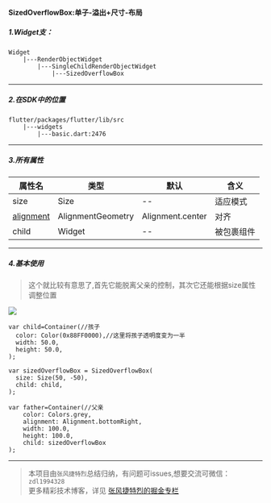 #### SizedOverflowBox:单子-溢出+尺寸-布局

##### 1.Widget支：

```
Widget 
    |---RenderObjectWidget
        |---SingleChildRenderObjectWidget
            |---SizedOverflowBox
```

---

##### 2.在SDK中的位置

```
flutter/packages/flutter/lib/src
    |---widgets
        |---basic.dart:2476
```


---


##### 3.所有属性

属性名 | 类型 | 默认|含义
---|---|---|---
size|Size|--|适应模式
[alignment](https://github.com/toly-flutter/flutter_widget_unit/blob/master/Flutter属性集/alignment:AlignmentGeometry.md)| AlignmentGeometry|Alignment.center|对齐
child | Widget|--|被包裹组件

---

##### 4.基本使用

> 这个就比较有意思了,首先它能脱离父亲的控制，其次它还能根据size属性调整位置


![](https://user-gold-cdn.xitu.io/2019/7/10/16bd9af9e853a037?w=960&h=370&f=png&s=18378)

```
var child=Container(//孩子
  color: Color(0x88FF0000),//这里将孩子透明度变为一半
  width: 50.0,
  height: 50.0,
);

var sizedOverflowBox = SizedOverflowBox(
  size: Size(50, -50),
  child: child,
);

var father=Container(//父亲
    color: Colors.grey,
    alignment: Alignment.bottomRight,
    width: 100.0,
    height: 100.0,
    child: sizedOverflowBox
);
```
---

>本项目由`张风捷特烈`总结归纳，有问题可issues,想要交流可微信：`zdl1994328`  
更多精彩技术博客，详见 [张风捷特烈的掘金专栏](https://juejin.im/user/5b42c0656fb9a04fe727eb37)